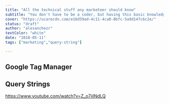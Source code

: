 ```yaml
---
title: "All the technical stuff any marketeer should know"
subtitle: "You don't have to be a coder, but having this basic knowledge we liberate you"
cover: "https://ucarecdn.com/e16d59ad-4c11-4ca0-8bfc-5a9d147c6c2e/"
status: "draft"
author: "alesanchezr"
textColor: "white"
date: "2018-05-11"
tags: ["marketing","query-string"]

---
```


## Google Tag Manager


## Query Strings
https://www.youtube.com/watch?v=Z_o7iilNdLQ
